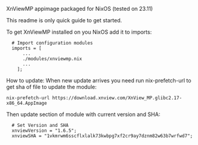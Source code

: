 XnViewMP appimage packaged for NixOS (tested on 23.11)

This readme is only quick guide to get started.

To get XnViewMP installed on you NixOS add it to imports:

```
  # Import configuration modules
  imports = [
      ...
      ./modules/xnviewmp.nix
      ...
    ];                      
```


How to update:
When new update arrives you need run nix-prefetch-url to get sha of file to update the module:

```
nix-prefetch-url https://download.xnview.com/XnView_MP.glibc2.17-x86_64.AppImage
```
Then update section of module with current version and SHA:

```
  # Set Version and SHA
  xnviewVersion = "1.6.5";
  xnviewSHA = "1vkmrwm6sscflxlalk73kwbpg7xf2cr9ay7dznm82w63b7wrfwd7";
```
